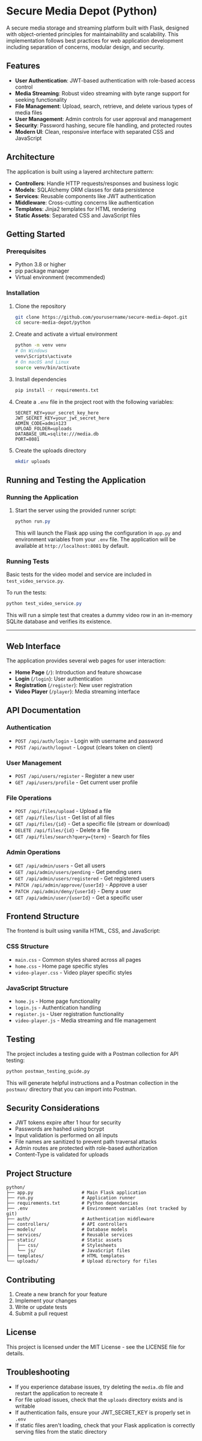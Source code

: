 # Secure Media Depot (Python)

A secure media storage and streaming platform built with Flask, designed with object-oriented principles for maintainability and scalability. This implementation follows best practices for web application development including separation of concerns, modular design, and security.

## Features

- **User Authentication**: JWT-based authentication with role-based access control
- **Media Streaming**: Robust video streaming with byte range support for seeking functionality
- **File Management**: Upload, search, retrieve, and delete various types of media files
- **User Management**: Admin controls for user approval and management
- **Security**: Password hashing, secure file handling, and protected routes
- **Modern UI**: Clean, responsive interface with separated CSS and JavaScript

## Architecture

The application is built using a layered architecture pattern:

- **Controllers**: Handle HTTP requests/responses and business logic
- **Models**: SQLAlchemy ORM classes for data persistence
- **Services**: Reusable components like JWT authentication
- **Middleware**: Cross-cutting concerns like authentication
- **Templates**: Jinja2 templates for HTML rendering
- **Static Assets**: Separated CSS and JavaScript files

## Getting Started

### Prerequisites

- Python 3.8 or higher
- pip package manager
- Virtual environment (recommended)

### Installation

1. Clone the repository
   ```bash
   git clone https://github.com/yourusername/secure-media-depot.git
   cd secure-media-depot/python
   ```

2. Create and activate a virtual environment
   ```bash
   python -m venv venv
   # On Windows
   venv\Scripts\activate
   # On macOS and Linux
   source venv/bin/activate
   ```

3. Install dependencies
   ```bash
   pip install -r requirements.txt
   ```

4. Create a `.env` file in the project root with the following variables:
   ```
   SECRET_KEY=your_secret_key_here
   JWT_SECRET_KEY=your_jwt_secret_here
   ADMIN_CODE=admin123
   UPLOAD_FOLDER=uploads
   DATABASE_URL=sqlite:///media.db
   PORT=8081
   ```

5. Create the uploads directory
   ```bash
   mkdir uploads
   ```

## Running and Testing the Application

### Running the Application

1. Start the server using the provided runner script:
   ```powershell
   python run.py
   ```
   This will launch the Flask app using the configuration in `app.py` and environment variables from your `.env` file. The application will be available at `http://localhost:8081` by default.

### Running Tests

Basic tests for the video model and service are included in `test_video_service.py`.

To run the tests:
```powershell
python test_video_service.py
```
This will run a simple test that creates a dummy video row in an in-memory SQLite database and verifies its existence.

---

## Web Interface

The application provides several web pages for user interaction:

- **Home Page** (`/`): Introduction and feature showcase
- **Login** (`/login`): User authentication
- **Registration** (`/register`): New user registration
- **Video Player** (`/player`): Media streaming interface

## API Documentation

### Authentication

- `POST /api/auth/login` - Login with username and password
- `POST /api/auth/logout` - Logout (clears token on client)

### User Management

- `POST /api/users/register` - Register a new user
- `GET /api/users/profile` - Get current user profile

### File Operations

- `POST /api/files/upload` - Upload a file
- `GET /api/files/list` - Get list of all files
- `GET /api/files/{id}` - Get a specific file (stream or download)
- `DELETE /api/files/{id}` - Delete a file
- `GET /api/files/search?query={term}` - Search for files

### Admin Operations

- `GET /api/admin/users` - Get all users
- `GET /api/admin/users/pending` - Get pending users
- `GET /api/admin/users/registered` - Get registered users
- `PATCH /api/admin/approve/{userId}` - Approve a user
- `PATCH /api/admin/deny/{userId}` - Deny a user
- `GET /api/admin/user/{userId}` - Get a specific user

## Frontend Structure

The frontend is built using vanilla HTML, CSS, and JavaScript:

### CSS Structure

- `main.css` - Common styles shared across all pages
- `home.css` - Home page specific styles
- `video-player.css` - Video player specific styles

### JavaScript Structure

- `home.js` - Home page functionality
- `login.js` - Authentication handling
- `register.js` - User registration functionality
- `video-player.js` - Media streaming and file management

## Testing

The project includes a testing guide with a Postman collection for API testing:

```bash
python postman_testing_guide.py
```

This will generate helpful instructions and a Postman collection in the `postman/` directory that you can import into Postman.

## Security Considerations

- JWT tokens expire after 1 hour for security
- Passwords are hashed using bcrypt
- Input validation is performed on all inputs
- File names are sanitized to prevent path traversal attacks
- Admin routes are protected with role-based authorization
- Content-Type is validated for uploads

## Project Structure

```
python/
├── app.py                  # Main Flask application
├── run.py                  # Application runner
├── requirements.txt        # Python dependencies
├── .env                    # Environment variables (not tracked by git)
├── auth/                   # Authentication middleware
├── controllers/            # API controllers
├── models/                 # Database models
├── services/               # Reusable services
├── static/                 # Static assets
│   ├── css/                # Stylesheets
│   └── js/                 # JavaScript files
├── templates/              # HTML templates
└── uploads/                # Upload directory for files
```

## Contributing

1. Create a new branch for your feature
2. Implement your changes
3. Write or update tests
4. Submit a pull request

## License

This project is licensed under the MIT License - see the LICENSE file for details.

## Troubleshooting

- If you experience database issues, try deleting the `media.db` file and restart the application to recreate it
- For file upload issues, check that the `uploads` directory exists and is writable
- If authentication fails, ensure your JWT_SECRET_KEY is properly set in `.env`
- If static files aren't loading, check that your Flask application is correctly serving files from the static directory